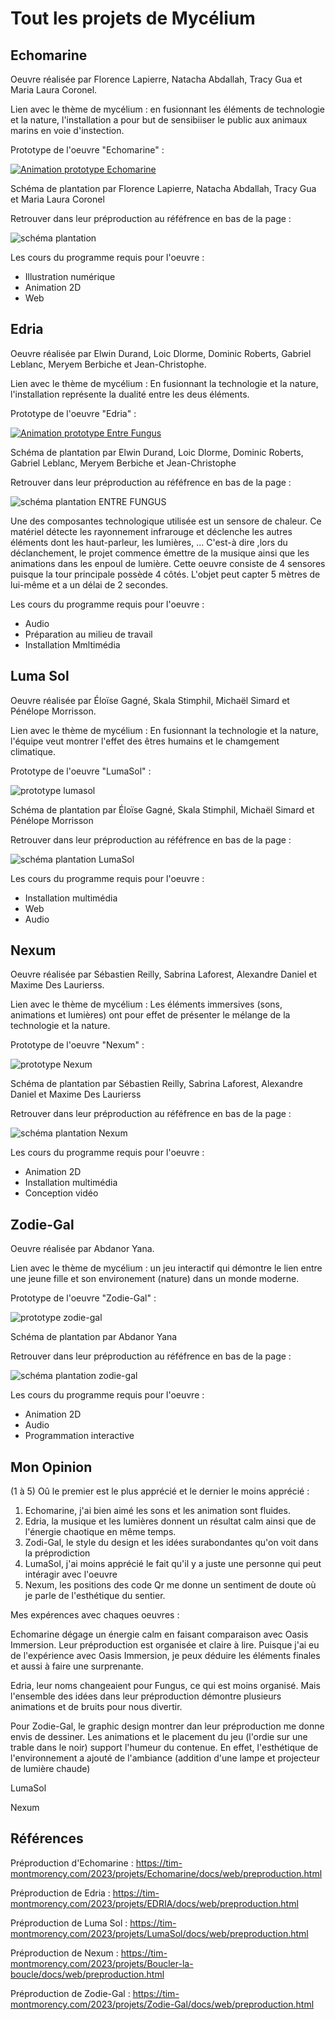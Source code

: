 # Tout les projets de Mycélium

## Echomarine

Oeuvre réalisée par Florence Lapierre, Natacha Abdallah, Tracy Gua et Maria Laura Coronel.

Lien avec le thème de mycélium : en fusionnant les éléments de technologie et la nature, l'installation a pour but de sensibiiser le public aux animaux marins
en voie d'instection.

Prototype de l'oeuvre "Echomarine" :

[![Animation prototype Echomarine](https://i9.ytimg.com/vi/kGjfmbS7kY4/mq2.jpg?sqp=CNih0qAG-oaymwEoCMACELQB8quKqQMcGADwAQH4AbYIgAKAD4oCDAgAEAEYKSA8KH8wDw==&rs=AOn4CLCFZvD24D1UFBzyO0cmySZHvlFSdg)](https://youtube.com/shorts/kGjfmbS7kY4?feature=share)

Schéma de plantation par Florence Lapierre, Natacha Abdallah, Tracy Gua et Maria Laura Coronel

Retrouver dans leur préproduction au réféfrence en bas de la page :

![schéma plantation](https://user-images.githubusercontent.com/90852900/216374037-8080de26-ad2f-4eeb-83c4-d4192a348956.png)

Les cours du programme requis pour l'oeuvre :
- Illustration numérique
- Animation 2D
- Web

## Edria

Oeuvre réalisée par Elwin Durand, Loic Dlorme, Dominic Roberts, Gabriel Leblanc, Meryem Berbiche et Jean-Christophe.

Lien avec le thème de mycélium : En fusionnant la technologie et la nature, l'installation représente la dualité entre les deus éléments. 

Prototype de l'oeuvre "Edria" :

[![Animation prototype Entre Fungus](https://i9.ytimg.com/vi/xjFtlaNWrlU/mq2.jpg?sqp=CNih0qAG-oaymwEoCMACELQB8quKqQMcGADwAQH4AbYIgAKAD4oCDAgAEAEYNiA5KH8wDw==&rs=AOn4CLCRWlqFlMNgqtOkM-uaDOa9XbLyUQ)]( https://www.youtube.com/shorts/xjFtlaNWrlU)

Schéma de plantation par Elwin Durand, Loic Dlorme, Dominic Roberts, Gabriel Leblanc, Meryem Berbiche et Jean-Christophe

Retrouver dans leur préproduction au réféfrence en bas de la page :


![schéma plantation ENTRE FUNGUS](https://tim-montmorency.com/2023/projets/EDRIA/docs/preproduction/medias/plan_direction_capteur.png)


Une des composantes technologique utilisée est un sensore de chaleur. Ce matériel détecte les rayonnement infrarouge et déclenche les autres éléments dont les haut-parleur, les lumières, ... C'est-à dire ,lors du déclanchement, le projet commence émettre de la musique ainsi que les animations dans les enpoul de lumière. Cette oeuvre consiste de 4 sensores puisque la tour principale possède 4 côtés. L'objet peut capter 5 mètres de lui-même et a un délai de 2 secondes.

Les cours du programme requis pour l'oeuvre :

- Audio
- Préparation au milieu de travail
- Installation Mmltimédia

## Luma Sol

Oeuvre réalisée par Éloïse Gagné, Skala Stimphil, Michaël Simard et Pénélope Morrisson.

Lien avec le thème de mycélium : En fusionnant la technologie et la nature, l'équipe veut montrer l'effet des êtres humains et le chamgement climatique.

Prototype de l'oeuvre "LumaSol" :

![prototype lumasol](https://github.com/KristyMoussally/H23_TIM_documentation/blob/main/Mycelium/media/prototype_lumasol.jpg?raw=true)

Schéma de plantation par Éloïse Gagné, Skala Stimphil, Michaël Simard et Pénélope Morrisson

Retrouver dans leur préproduction au réféfrence en bas de la page :

![schéma plantation LumaSol](https://user-images.githubusercontent.com/78884924/216165162-092f1422-7864-483e-8bc3-b1ad0243268e.png)

Les cours du programme requis pour l'oeuvre :
- Installation multimédia
- Web
- Audio

## Nexum

Oeuvre réalisée par Sébastien Reilly, Sabrina Laforest, Alexandre Daniel et Maxime Des Laurierss.

Lien avec le thème de mycélium : Les éléments immersives (sons, animations et lumières) ont pour effet de présenter le mélange de la technologie et la nature.

Prototype de l'oeuvre "Nexum" :

![prototype Nexum](https://user-images.githubusercontent.com/112190488/224383306-92d24548-2831-434e-9f0c-b1c1722defcc.png)

Schéma de plantation par Sébastien Reilly, Sabrina Laforest, Alexandre Daniel et Maxime Des Laurierss

Retrouver dans leur préproduction au réféfrence en bas de la page :

![schéma plantation Nexum](https://tim-montmorency.com/2023/projets/Nexum/docs/preproduction/medias/Passe_lumiere.png)

Les cours du programme requis pour l'oeuvre :
- Animation 2D
- Installation multimédia
- Conception vidéo

## Zodie-Gal

Oeuvre réalisée par Abdanor Yana.

Lien avec le thème de mycélium : un jeu interactif qui démontre le lien entre une jeune fille et son environement (nature) dans un monde moderne.

Prototype de l'oeuvre "Zodie-Gal" :

![prototype zodie-gal](https://github.com/KristyMoussally/H23_TIM_documentation/blob/main/Mycelium/media/prototype_zodie_gal.jpg?raw=true)

Schéma de plantation par Abdanor Yana 

Retrouver dans leur préproduction au réféfrence en bas de la page :

![schéma plantation zodie-gal](https://tim-montmorency.com/2023/projets/Zodie-Gal/docs/preproduction/outsider.png)

Les cours du programme requis pour l'oeuvre :
- Animation 2D
- Audio
- Programmation interactive

## Mon Opinion

(1 à 5) Oû le premier est le plus apprécié et le dernier le moins apprécié : 

1. Echomarine, j'ai bien aimé les sons et les animation sont fluides.
2. Edria, la musique et les lumières donnent un résultat calm ainsi que de l'énergie chaotique en même temps.
3. Zodi-Gal, le style du design et les idées surabondantes qu'on voit dans la préprodiction 
4. LumaSol, j'ai moins apprécié le fait qu'il y a juste une personne qui peut intéragir avec l'oeuvre
5. Nexum, les positions des code Qr me donne un sentiment de doute où je parle de l'esthétique du sentier.

Mes expérences avec chaques oeuvres :

Echomarine dégage un énergie calm en faisant comparaison avec Oasis Immersion. Leur préproduction est organisée et claire à lire. Puisque j'ai eu de l'expérience avec Oasis Immersion, je peux déduire les éléments finales et aussi à faire une surprenante.

Edria, leur noms changeaient pour Fungus, ce qui est moins organisé. Mais l'ensemble des idées dans leur préproduction démontre plusieurs animations et de bruits pour nous divertir.

Pour Zodie-Gal, le graphic design montrer dan leur préproduction me donne envis de dessiner. Les animations et le placement du jeu (l'ordie sur une trable dans le noir) support l'humeur du contenue. En effet, l'esthétique de l'environnement a ajouté de l'ambiance (addition d'une lampe et projecteur de lumière chaude) 

LumaSol

Nexum

## Références

Préproduction d'Echomarine : https://tim-montmorency.com/2023/projets/Echomarine/docs/web/preproduction.html

Préproduction de Edria : https://tim-montmorency.com/2023/projets/EDRIA/docs/web/preproduction.html

Préproduction de Luma Sol : https://tim-montmorency.com/2023/projets/LumaSol/docs/web/preproduction.html

Préproduction de Nexum : https://tim-montmorency.com/2023/projets/Boucler-la-boucle/docs/web/preproduction.html

Préproduction de Zodie-Gal : https://tim-montmorency.com/2023/projets/Zodie-Gal/docs/web/preproduction.html
